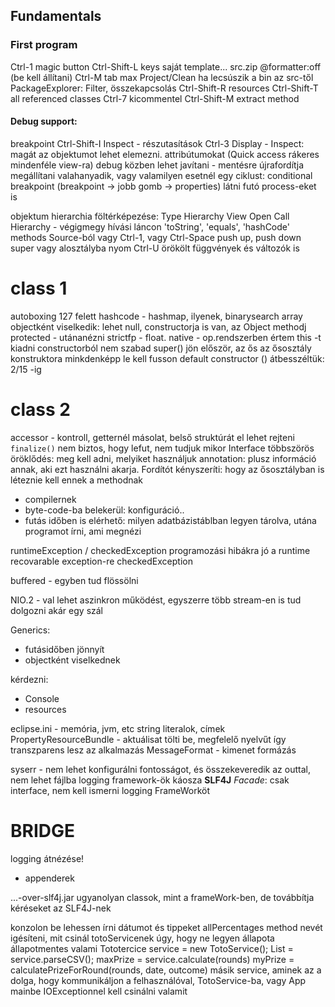 ## Fundamentals

### First program
Ctrl-1 magic button
Ctrl-Shift-L	keys
saját template...
src.zip
@formatter:off (be kell állítani)
Ctrl-M tab max
Project/Clean	ha lecsúszik a bin az src-től
PackageExplorer: Filter, összekapcsolás
Ctrl-Shift-R	resources
Ctrl-Shift-T	all referenced classes
Ctrl-7		kicommentel
Ctrl-Shift-M	extract method

#### Debug support:
breakpoint
Ctrl-Shift-I	Inspect - részutasítások
Ctrl-3		Display - Inspect: magát az
objektumot lehet elemezni. attribútumokat
(Quick access rákeres mindenféle view-ra)
debug közben lehet javítani - mentésre újrafordítja
megállítani valahanyadik, vagy valamilyen esetnél egy ciklust:
conditional breakpoint (breakpoint -> jobb gomb -> properties)
látni futó process-eket is


objektum hierarchia föltérképezése:
Type Hierarchy View
Open Call Hierarchy - végigmegy hívási láncon
'toString', 'equals', 'hashCode' methods
Source-ból vagy Ctrl-1, vagy Ctrl-Space
push up, push down 	super vagy alosztályba nyom
Ctrl-U		örökölt függvények és változók is

# class 1
autoboxing 127 felett
hashcode - hashmap, ilyenek, binarysearch
array objectként viselkedik: lehet null, constructorja is van,
az Object methodj
protected - utánanézni
strictfp - float. native - op.rendszerben értem
this -t kiadni constructorból nem szabad
super() jön először, az ős
az ősosztály konstruktora minkdenképp le kell fusson
default constructor ()
átbesszéltük: 2/15 -ig

# class 2
accessor - kontroll, getternél másolat, belső struktúrát el lehet rejteni
`finalize()` nem biztos, hogy lefut, nem tudjuk mikor
Interface többszörös öröklődés: meg kell adni, melyiket használjuk
annotation: plusz információ annak, aki ezt használni akarja. Fordítót kényszeríti:
hogy az ősosztályban is léteznie kell ennek a methodnak

* compilernek
* byte-code-ba belekerül: konfiguráció..
* futás időben is elérhető: milyen adatbázistáblban legyen tárolva, utána programot írni, ami megnézi

runtimeException / checkedException
programozási hibákra jó a runtime
recovarable exception-re checkedException

buffered - egyben tud flössölni

NIO.2 - val lehet aszinkron működést,
egyszerre több stream-en is tud dolgozni akár egy szál

Generics:
* futásidőben jönnyít
* objectként viselkednek

kérdezni:
* Console
* resources

eclipse.ini - memória, jvm, etc
string literalok, címek
PropertyResourceBundle - aktuálisat tölti be, megfelelő nyelvűt
így transzparens lesz az alkalmazás
MessageFormat - kimenet formázás

syserr - nem lehet konfigurálni fontosságot, és összekeveredik az outtal, nem lehet fájlba
logging framework-ök káosza
**SLF4J**
*Facade*: csak interface, nem kell ismerni logging FrameWorköt

# BRIDGE
logging átnézése!
* appenderek

...-over-slf4j.jar
ugyanolyan classok, mint a frameWork-ben, de továbbítja kéréseket az
SLF4J-nek

konzolon be lehessen írni dátumot és tippeket
allPercentages method nevét igésíteni, mit csinál
totoServicenek úgy, hogy ne legyen állapota
állapotmentes valami
Tototercice service = new TotoService();
List<Rounds> = service.parseCSV();
maxPrize = service.calculate(rounds)
myPrize = calculatePrizeForRound(rounds, date, outcome)
másik service, aminek az a dolga, hogy kommunikáljon a felhasználóval, TotoService-ba, vagy App mainbe
IOExceptionnel kell csinálni valamit

